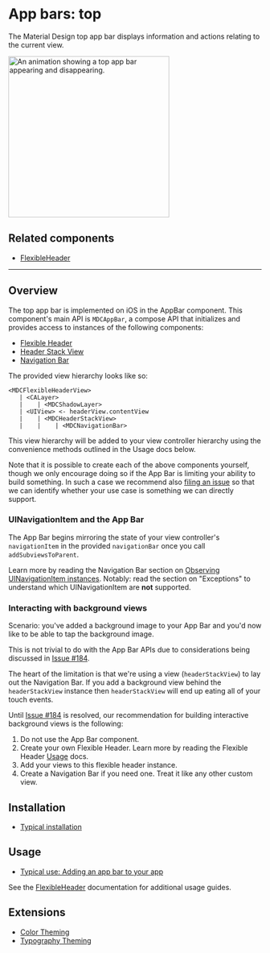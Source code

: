# App bars: top

<!-- badges -->

The Material Design top app bar displays information and actions relating to the current view.

<div class="article__asset article__asset--screenshot">
  <img src="docs/assets/top-app-bar.gif" alt="An animation showing a top app bar appearing and disappearing." width="320">
</div>

<!-- design-and-api -->

## Related components

* [FlexibleHeader](../../FlexibleHeader)

<!-- toc -->

- - -

## Overview

The top app bar is implemented on iOS in the AppBar component. This component's main API is
`MDCAppBar`, a compose API that initializes and provides access to instances of the
following components:

* [Flexible Header](../../FlexibleHeader)
* [Header Stack View](../../HeaderStackView)
* [Navigation Bar](../../NavigationBar)

The provided view hierarchy looks like so:

    <MDCFlexibleHeaderView>
       | <CALayer>
       |    | <MDCShadowLayer>
       | <UIView> <- headerView.contentView
       |    | <MDCHeaderStackView>
       |    |    | <MDCNavigationBar>

This view hierarchy will be added to your view controller hierarchy using the convenience methods
outlined in the Usage docs below.

Note that it is possible to create each of the above components yourself, though we only encourage
doing so if the App Bar is limiting your ability to build something. In such a case we recommend
also [filing an issue](https://github.com/material-components/material-components-ios/issues/new) so that we can
identify whether your use case is something we can directly support.

### UINavigationItem and the App Bar

The App Bar begins mirroring the state of your view controller's `navigationItem` in the provided
`navigationBar` once you call `addSubviewsToParent`.

Learn more by reading the Navigation Bar section on
[Observing UINavigationItem instances](../../NavigationBar/#observing-uinavigationitem-instances).
Notably: read the section on "Exceptions" to understand which UINavigationItem are **not**
supported.

### Interacting with background views

Scenario: you've added a background image to your App Bar and you'd now like to be able to tap the
background image.

This is not trivial to do with the App Bar APIs due to considerations being discussed in
[Issue #184](https://github.com/material-components/material-components-ios/issues/184).

The heart of the limitation is that we're using a view (`headerStackView`) to lay out the Navigation
Bar. If you add a background view behind the `headerStackView` instance then `headerStackView` will
end up eating all of your touch events.

Until [Issue #184](https://github.com/material-components/material-components-ios/issues/184) is resolved, our
recommendation for building interactive background views is the following:

1. Do not use the App Bar component.
2. Create your own Flexible Header. Learn more by reading the Flexible Header
   [Usage](../../FlexibleHeader/#usage) docs.
3. Add your views to this flexible header instance.
4. Create a Navigation Bar if you need one. Treat it like any other custom view.

## Installation

- [Typical installation](../../../docs/component-installation.md)

## Usage

- [Typical use: Adding an app bar to your app](typical-use-adding-an-app-bar.md)

See the [FlexibleHeader](../../FlexibleHeader) documentation for additional usage guides.

## Extensions

- [Color Theming](color-theming.md)
- [Typography Theming](typography-theming.md)
